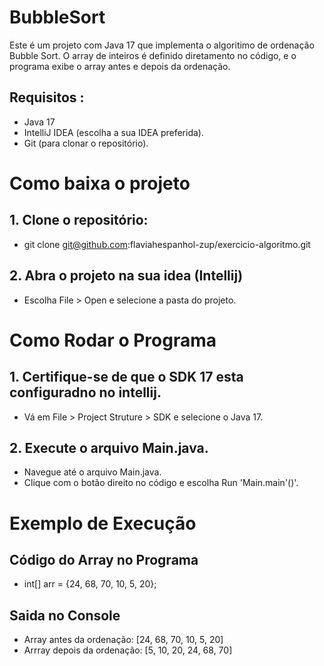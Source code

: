 # BubbleSort

Este é um projeto com Java 17 que implementa o algoritimo de ordenação Bubble Sort. O array de inteiros é definido diretamento no código, e o programa exibe o array antes e depois da ordenação.

## Requisitos :
* Java 17
* IntelliJ IDEA (escolha a sua IDEA preferida).
*  Git (para clonar o repositório).

# Como baixa o projeto
## 1. Clone o repositório:
* git clone git@github.com:flaviahespanhol-zup/exercicio-algoritmo.git
## 2. Abra o projeto na sua idea (Intellij)
* Escolha  File > Open e selecione a pasta do projeto.

# Como Rodar o Programa
## 1. Certifique-se de que o SDK 17 esta configuradno no intellij.
* Vá em File > Project Struture > SDK e selecione o Java 17.
## 2. Execute o arquivo Main.java.
* Navegue até o arquivo Main.java.
*  Clique com o botão direito no código e escolha Run 'Main.main'()'.

# Exemplo de Execução
## Código do Array no Programa
* int[] arr = {24, 68, 70, 10, 5, 20};

## Saida no Console
* Array antes da ordenação: [24, 68, 70, 10, 5, 20]
* Arrray depois da ordenação: [5, 10, 20, 24, 68, 70]